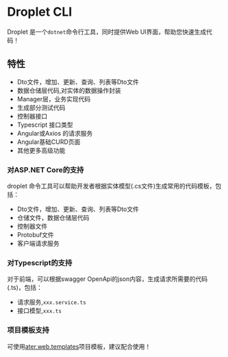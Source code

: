 # Droplet CLI

Droplet 是一个`dotnet`命令行工具，同时提供Web UI界面，帮助您快速生成代码！

## 特性

- Dto文件，增加、更新、查询、列表等Dto文件
- 数据仓储层代码,对实体的数据操作封装
- Manager层，业务实现代码
- 生成部分测试代码
- 控制器接口
- Typescript 接口类型
- Angular或Axios 的请求服务
- Angular基础CURD页面
- 其他更多高级功能

### 对ASP.NET Core的支持

droplet 命令工具可以帮助开发者根据实体模型(.cs文件)生成常用的代码模板，包括：

- Dto文件，增加、更新、查询、列表等Dto文件
- 仓储文件，数据仓储层代码
- 控制器文件
- Protobuf文件
- 客户端请求服务

### 对Typescript的支持

对于前端，可以根据swagger OpenApi的json内容，生成请求所需要的代码(.ts)，包括：

- 请求服务,`xxx.service.ts`
- 接口模型,`xxx.ts`

### 项目模板支持

可使用[ater.web.templates](https://www.nuget.org/packages/ater.web.templates)项目模板，建议配合使用！
